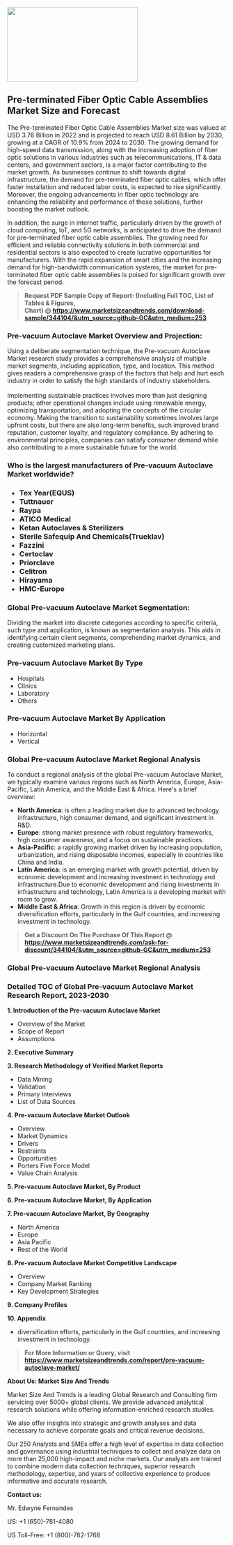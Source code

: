 <p><img class="alignnone size-medium wp-image-20088" src="https://ffe5etoiles.com/wp-content/uploads/2024/12/MST1-300x171.png" alt="" width="300" height="171" /></p><h2>Pre-terminated Fiber Optic Cable Assemblies Market Size and Forecast</h2><p>The Pre-terminated Fiber Optic Cable Assemblies Market size was valued at USD 3.76 Billion in 2022 and is projected to reach USD 8.61 Billion by 2030, growing at a CAGR of 10.9% from 2024 to 2030. The growing demand for high-speed data transmission, along with the increasing adoption of fiber optic solutions in various industries such as telecommunications, IT & data centers, and government sectors, is a major factor contributing to the market growth. As businesses continue to shift towards digital infrastructure, the demand for pre-terminated fiber optic cables, which offer faster installation and reduced labor costs, is expected to rise significantly. Moreover, the ongoing advancements in fiber optic technology are enhancing the reliability and performance of these solutions, further boosting the market outlook.</p><p>In addition, the surge in internet traffic, particularly driven by the growth of cloud computing, IoT, and 5G networks, is anticipated to drive the demand for pre-terminated fiber optic cable assemblies. The growing need for efficient and reliable connectivity solutions in both commercial and residential sectors is also expected to create lucrative opportunities for manufacturers. With the rapid expansion of smart cities and the increasing demand for high-bandwidth communication systems, the market for pre-terminated fiber optic cable assemblies is poised for significant growth over the forecast period.</p></p><blockquote id="" class=""><strong>Request PDF Sample Copy of Report: (Including Full TOC, List of Tables &amp; Figures, Chart)&nbsp;@&nbsp;<strong><a href="https://www.marketsizeandtrends.com/download-sample/344104/&utm_source=github-GC&utm_medium=253" target="_blank">https://www.marketsizeandtrends.com/download-sample/344104/&utm_source=github-GC&utm_medium=253</a></strong></strong></blockquote><h3 id="" class="">Pre-vacuum Autoclave Market&nbsp;Overview and Projection:</h3><p id="" class="">Using a deliberate segmentation technique, the Pre-vacuum Autoclave Market research study provides a comprehensive analysis of multiple market segments, including application, type, and location. This method gives readers a comprehensive grasp of the factors that help and hurt each industry in order to satisfy the high standards of industry stakeholders. <br /> <br />Implementing sustainable practices involves more than just designing products; other operational changes include using renewable energy, optimizing transportation, and adopting the concepts of the circular economy. Making the transition to sustainability sometimes involves large upfront costs, but there are also long-term benefits, such improved brand reputation, customer loyalty, and regulatory compliance. By adhering to environmental principles, companies can satisfy consumer demand while also contributing to a more sustainable future for the world.</p><h3 id="" class="">Who is the largest manufacturers of&nbsp;Pre-vacuum Autoclave Market worldwide?</h3><h3 class=""><p><ul><li>Tex Year(EQUS) </li><li> Tuttnauer </li><li> Raypa </li><li> ATICO Medical </li><li> Ketan Autoclaves & Sterilizers </li><li> Sterile Safequip And Chemicals(Trueklav) </li><li> Fazzini </li><li> Certoclav </li><li> Priorclave </li><li> Celitron </li><li> Hirayama </li><li> HMC-Europe</li></ul></p></h3><h3 id="" class="">Global&nbsp;Pre-vacuum Autoclave Market Segmentation:</h3><p id="" class="">Dividing the market into discrete categories according to specific criteria, such type and application, is known as segmentation analysis. This aids in identifying certain client segments, comprehending market dynamics, and creating customized marketing plans.</p><h3 id="" class="">Pre-vacuum Autoclave Market&nbsp;By Type</h3><p><p><ul><li>Hospitals</li><li> Clinics</li><li> Laboratory</li><li> Others</p></li></ul></p></p><h3 id="" class="">Pre-vacuum Autoclave Market&nbsp;By Application</h3><p class=""><p><ul><li>Horizontal</li><li> Vertical</li></ul></p></p><h3 id="" class="">Global Pre-vacuum Autoclave Market Regional Analysis</h3><p id="" class="">To conduct a regional analysis of the global Pre-vacuum Autoclave Market, we typically examine various regions such as North America, Europe, Asia-Pacific, Latin America, and the Middle East &amp; Africa. Here's a brief overview:</p><ul><li><strong>North America</strong>: is often a leading market due to advanced technology infrastructure, high consumer demand, and significant investment in R&amp;D.</li><li><strong>Europe</strong>: strong market presence with robust regulatory frameworks, high consumer awareness, and a focus on sustainable practices.</li><li><strong>Asia-Pacific</strong>: a rapidly growing market driven by increasing population, urbanization, and rising disposable incomes, especially in countries like China and India.</li><li><strong>Latin America</strong>: is an emerging market with growth potential, driven by economic development and increasing investment in technology and infrastructure.Due to economic development and rising investments in infrastructure and technology, Latin America is a developing market with room to grow.</li><li><strong>Middle East &amp; Africa</strong>: Growth in this region is driven by economic diversification efforts, particularly in the Gulf countries, and increasing investment in technology.</li></ul><blockquote id="" class=""><strong>Get a Discount On The Purchase Of This Report @ <strong><a href="https://www.marketsizeandtrends.com/ask-for-discount/344104/&utm_source=github-GC&utm_medium=253" target="_blank">https://www.marketsizeandtrends.com/ask-for-discount/344104/&utm_source=github-GC&utm_medium=253</a></strong></strong></blockquote><h3 id="" class="">Global Pre-vacuum Autoclave Market Regional Analysis</h3><h3 id="" class="">Detailed TOC of Global Pre-vacuum Autoclave Market Research Report, 2023-2030</h3><p id="" class=""><strong>1. Introduction of the Pre-vacuum Autoclave Market</strong></p><ul><li>Overview of the Market</li><li>Scope of Report</li><li>Assumptions</li></ul><p id="" class=""><strong>2. Executive Summary</strong></p><p id="" class=""><strong>3. Research Methodology of Verified Market Reports</strong></p><ul><li>Data Mining</li><li>Validation</li><li>Primary Interviews</li><li>List of Data Sources</li></ul><p id="" class=""><strong>4. Pre-vacuum Autoclave Market Outlook</strong></p><ul><li>Overview</li><li>Market Dynamics</li><li>Drivers</li><li>Restraints</li><li>Opportunities</li><li>Porters Five Force Model</li><li>Value Chain Analysis</li></ul><p id="" class=""><strong>5. Pre-vacuum Autoclave Market, By Product</strong></p><p id="" class=""><strong>6. Pre-vacuum Autoclave Market, By Application</strong></p><p id="" class=""><strong>7. Pre-vacuum Autoclave Market, By Geography</strong></p><ul><li>North America</li><li>Europe</li><li>Asia Pacific</li><li>Rest of the World</li></ul><p id="" class=""><strong>8. Pre-vacuum Autoclave Market Competitive Landscape</strong></p><ul><li>Overview</li><li>Company Market Ranking</li><li>Key Development Strategies</li></ul><p id="" class=""><strong>9. Company Profiles</strong></p><p id="" class=""><strong>10. Appendix</strong></p><ul><li>diversification efforts, particularly in the Gulf countries, and increasing investment in technology.</li></ul><blockquote id="" class=""><strong>For More Information or Query, visit <strong><strong><a href="https://www.marketsizeandtrends.com/report/pre-vacuum-autoclave-market/" target="_blank">https://www.marketsizeandtrends.com/report/pre-vacuum-autoclave-market/</a></strong></strong></strong></blockquote><p id="" class=""><strong>About Us: Market Size And Trends</strong></p><p id="" class="">Market Size And Trends is a leading Global Research and Consulting firm servicing over 5000+ global clients. We provide advanced analytical research solutions while offering information-enriched research studies.</p><p id="" class="">We also offer insights into strategic and growth analyses and data necessary to achieve corporate goals and critical revenue decisions.</p><p id="" class="">Our 250 Analysts and SMEs offer a high level of expertise in data collection and governance using industrial techniques to collect and analyze data on more than 25,000 high-impact and niche markets. Our analysts are trained to combine modern data collection techniques, superior research methodology, expertise, and years of collective experience to produce informative and accurate research.</p><p id="" class=""><strong>Contact us:</strong></p><p id="" class="">Mr. Edwyne Fernandes</p><p id="" class="">US: +1 (650)-781-4080</p><p id="" class="">US Toll-Free: +1 (800)-782-1768</p>

